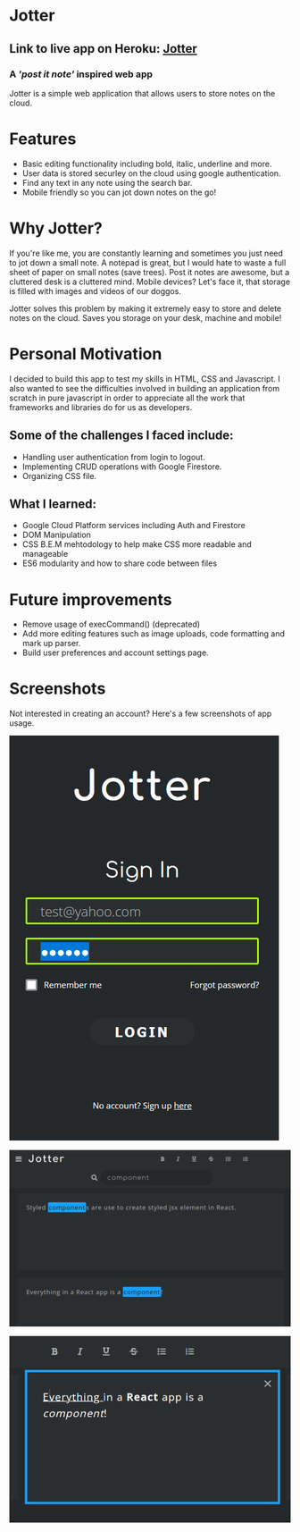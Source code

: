# Jotter

## Link to live app on Heroku: [Jotter](https://jotter-notes.herokuapp.com/) ##

### A _'post it note'_ inspired web app ###
Jotter is a simple web application that allows users to store notes on the cloud.

# Features #
+ Basic editing functionality including bold, italic, underline and more.
+ User data is stored securley on the cloud using google authentication.
+ Find any text in any note using the search bar.
+ Mobile friendly so you can jot down notes on the go!

# Why Jotter? #
If you're like me, you are constantly learning and sometimes you just need to jot down a small note. A notepad is great, but I would hate to waste a full sheet of paper on small notes (save trees). Post it notes are awesome, but a cluttered desk is a cluttered mind. Mobile devices? Let's face it, that storage is filled with images and videos of our doggos. 

Jotter solves this problem by making it extremely easy to store and delete notes on the cloud. Saves you storage on your desk, machine and mobile!

# Personal Motivation #
I decided to build this app to test my skills in HTML, CSS and Javascript. I also wanted to see the difficulties involved in building an application from scratch in pure javascript in order to appreciate all the work that frameworks and libraries do for us as developers.

## Some of the challenges I faced include:  ##
+ Handling user authentication from login to logout.
+ Implementing CRUD operations with Google Firestore.
+ Organizing CSS file.

## What I learned: ##
+ Google Cloud Platform services including Auth and Firestore
+ DOM Manipulation
+ CSS B.E.M mehtodology to help make CSS more readable and manageable
+ ES6 modularity and how to share code between files

# Future improvements #
+ Remove usage of execCommand() (deprecated)
+ Add more editing features such as image uploads, code formatting and mark up parser.
+ Build user preferences and account settings page.

# Screenshots # 
Not interested in creating an account? Here's a few screenshots of app usage.

![Login](img/login.PNG)

![Search](img/search.PNG)

![Editing](img/tools.PNG)

